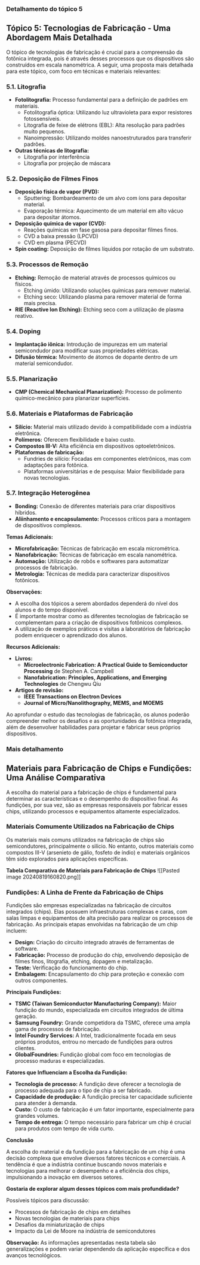 

### Detalhamento do tópico 5

## Tópico 5: Tecnologias de Fabricação - Uma Abordagem Mais Detalhada

O tópico de tecnologias de fabricação é crucial para a compreensão da fotônica integrada, pois é através desses processos que os dispositivos são construídos em escala nanométrica. A seguir, uma proposta mais detalhada para este tópico, com foco em técnicas e materiais relevantes:

### 5.1. Litografia

- **Fotolitografia:** Processo fundamental para a definição de padrões em materiais.
    - Fotolitografia óptica: Utilizando luz ultravioleta para expor resistores fotossensíveis.
    - Litografia de feixe de elétrons (EBL): Alta resolução para padrões muito pequenos.
    - Nanoimpressão: Utilizando moldes nanoestruturados para transferir padrões.
- **Outras técnicas de litografia:**
    - Litografia por interferência
    - Litografia por projeção de máscara

### 5.2. Deposição de Filmes Finos

- **Deposição física de vapor (PVD):**
    - Sputtering: Bombardeamento de um alvo com íons para depositar material.
    - Evaporação térmica: Aquecimento de um material em alto vácuo para depositar átomos.
- **Deposição química de vapor (CVD):**
    - Reações químicas em fase gasosa para depositar filmes finos.
    - CVD a baixa pressão (LPCVD)
    - CVD em plasma (PECVD)
- **Spin coating:** Deposição de filmes líquidos por rotação de um substrato.

### 5.3. Processos de Remoção

- **Etching:** Remoção de material através de processos químicos ou físicos.
    - Etching úmido: Utilizando soluções químicas para remover material.
    - Etching seco: Utilizando plasma para remover material de forma mais precisa.
- **RIE (Reactive Ion Etching):** Etching seco com a utilização de plasma reativo.

### 5.4. Doping

- **Implantação iônica:** Introdução de impurezas em um material semicondudor para modificar suas propriedades elétricas.
- **Difusão térmica:** Movimento de átomos de dopante dentro de um material semicondudor.

### 5.5. Planarização

- **CMP (Chemical Mechanical Planarization):** Processo de polimento químico-mecânico para planarizar superfícies.

### 5.6. Materiais e Plataformas de Fabricação

- **Silício:** Material mais utilizado devido à compatibilidade com a indústria eletrônica.
- **Polímeros:** Oferecem flexibilidade e baixo custo.
- **Compostos III-V:** Alta eficiência em dispositivos optoeletrônicos.
- **Plataformas de fabricação:**
    - Fundries de silício: Focadas em componentes eletrônicos, mas com adaptações para fotônica.
    - Plataformas universitárias e de pesquisa: Maior flexibilidade para novas tecnologias.

### 5.7. Integração Heterogênea

- **Bonding:** Conexão de diferentes materiais para criar dispositivos híbridos.
- **Aliinhamento e encapsulamento:** Processos críticos para a montagem de dispositivos complexos.

**Temas Adicionais:**

- **Microfabricação:** Técnicas de fabricação em escala micrométrica.
- **Nanofabricação:** Técnicas de fabricação em escala nanométrica.
- **Automação:** Utilização de robôs e softwares para automatizar processos de fabricação.
- **Metrologia:** Técnicas de medida para caracterizar dispositivos fotônicos.

**Observações:**

- A escolha dos tópicos a serem abordados dependerá do nível dos alunos e do tempo disponível.
- É importante mostrar como as diferentes tecnologias de fabricação se complementam para a criação de dispositivos fotônicos complexos.
- A utilização de exemplos práticos e visitas a laboratórios de fabricação podem enriquecer o aprendizado dos alunos.

**Recursos Adicionais:**

- **Livros:**
    - **Microelectronic Fabrication: A Practical Guide to Semiconductor Processing** de Stephen A. Campbell
    - **Nanofabrication: Principles, Applications, and Emerging Technologies** de Chengwu Qiu
- **Artigos de revisão:**
    - **IEEE Transactions on Electron Devices**
    - **Journal of Micro/Nanolithography, MEMS, and MOEMS**

Ao aprofundar o estudo das tecnologias de fabricação, os alunos poderão compreender melhor os desafios e as oportunidades da fotônica integrada, além de desenvolver habilidades para projetar e fabricar seus próprios dispositivos.


### Mais detalhamento

## Materiais para Fabricação de Chips e Fundições: Uma Análise Comparativa

A escolha do material para a fabricação de chips é fundamental para determinar as características e o desempenho do dispositivo final. As fundições, por sua vez, são as empresas responsáveis por fabricar esses chips, utilizando processos e equipamentos altamente especializados.

### Materiais Comumente Utilizados na Fabricação de Chips

Os materiais mais comuns utilizados na fabricação de chips são semicondutores, principalmente o silício. No entanto, outros materiais como compostos III-V (arsenieto de gálio, fosfeto de índio) e materiais orgânicos têm sido explorados para aplicações específicas.

**Tabela Comparativa de Materiais para Fabricação de Chips**
![[Pasted image 20240819160820.png]]


### Fundições: A Linha de Frente da Fabricação de Chips

Fundições são empresas especializadas na fabricação de circuitos integrados (chips). Elas possuem infraestruturas complexas e caras, com salas limpas e equipamentos de alta precisão para realizar os processos de fabricação. As principais etapas envolvidas na fabricação de um chip incluem:

- **Design:** Criação do circuito integrado através de ferramentas de software.
- **Fabricação:** Processo de produção do chip, envolvendo deposição de filmes finos, litografia, etching, dopagem e metalização.
- **Teste:** Verificação do funcionamento do chip.
- **Embalagem:** Encapsulamento do chip para proteção e conexão com outros componentes.

**Principais Fundições:**

- **TSMC (Taiwan Semiconductor Manufacturing Company):** Maior fundição do mundo, especializada em circuitos integrados de última geração.
- **Samsung Foundry:** Grande competidora da TSMC, oferece uma ampla gama de processos de fabricação.
- **Intel Foundry Services:** A Intel, tradicionalmente focada em seus próprios produtos, entrou no mercado de fundições para outros clientes.
- **GlobalFoundries:** Fundição global com foco em tecnologias de processo maduras e especializadas.

**Fatores que Influenciam a Escolha da Fundição:**

- **Tecnologia de processo:** A fundição deve oferecer a tecnologia de processo adequada para o tipo de chip a ser fabricado.
- **Capacidade de produção:** A fundição precisa ter capacidade suficiente para atender à demanda.
- **Custo:** O custo de fabricação é um fator importante, especialmente para grandes volumes.
- **Tempo de entrega:** O tempo necessário para fabricar um chip é crucial para produtos com tempo de vida curto.

**Conclusão**

A escolha do material e da fundição para a fabricação de um chip é uma decisão complexa que envolve diversos fatores técnicos e comerciais. A tendência é que a indústria continue buscando novos materiais e tecnologias para melhorar o desempenho e a eficiência dos chips, impulsionando a inovação em diversos setores.

**Gostaria de explorar algum desses tópicos com mais profundidade?**

Possíveis tópicos para discussão:

- Processos de fabricação de chips em detalhes
- Novas tecnologias de materiais para chips
- Desafios da miniaturização de chips
- Impacto da Lei de Moore na indústria de semicondutores

**Observação:** As informações apresentadas nesta tabela são generalizações e podem variar dependendo da aplicação específica e dos avanços tecnológicos.







